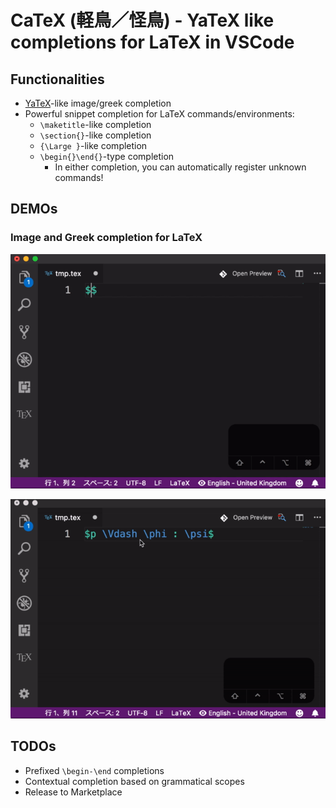 # CaTeX (軽鳥／怪鳥) - YaTeX like completions for LaTeX in VSCode

## Functionalities

- [YaTeX]-like image/greek completion
- Powerful snippet completion for LaTeX commands/environments:
  - `\maketitle`-like completion
  - `\section{}`-like completion
  - `{\Large }`-like completion
  - `\begin{}\end{}`-type completion
    - In either completion, you can automatically register unknown commands!

[YaTeX]: https://yatex.org

## DEMOs

### Image and Greek completion for LaTeX

![GIF Anime](images/image-and-greek.gif)

![GIF Anime](images/image-invoked.gif)

## TODOs

- Prefixed `\begin-\end` completions
- Contextual completion based on grammatical scopes
- Release to Marketplace
